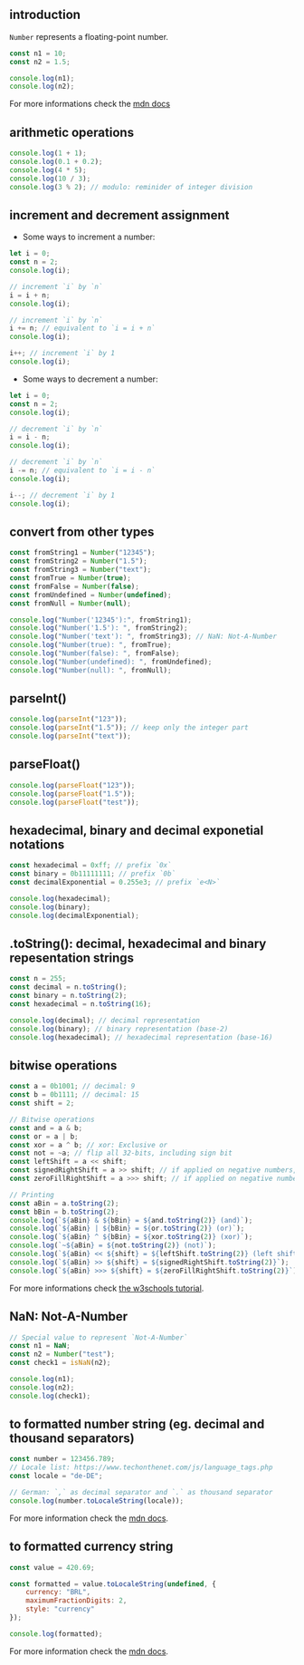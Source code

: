 ## introduction

`Number` represents a floating-point number.

```javascript
const n1 = 10;
const n2 = 1.5;

console.log(n1);
console.log(n2);
```

For more informations check the [mdn docs](https://developer.mozilla.org/docs/Web/JavaScript/Reference/Global_Objects/Number)

## arithmetic operations

```javascript
console.log(1 + 1);
console.log(0.1 + 0.2);
console.log(4 * 5);
console.log(10 / 3);
console.log(3 % 2); // modulo: reminider of integer division
```

## increment and decrement assignment

- Some ways to increment a number:

```javascript
let i = 0;
const n = 2;
console.log(i);

// increment `i` by `n`
i = i + n;
console.log(i);

// increment `i` by `n`
i += n; // equivalent to `i = i + n`
console.log(i);

i++; // increment `i` by 1
console.log(i);
```

- Some ways to decrement a number:

```javascript
let i = 0;
const n = 2;
console.log(i);

// decrement `i` by `n`
i = i - n;
console.log(i);

// decrement `i` by `n`
i -= n; // equivalent to `i = i - n`
console.log(i);

i--; // decrement `i` by 1
console.log(i);
```

## convert from other types

```javascript
const fromString1 = Number("12345");
const fromString2 = Number("1.5");
const fromString3 = Number("text");
const fromTrue = Number(true);
const fromFalse = Number(false);
const fromUndefined = Number(undefined);
const fromNull = Number(null);

console.log("Number('12345'):", fromString1);
console.log("Number('1.5'): ", fromString2);
console.log("Number('text'): ", fromString3); // NaN: Not-A-Number
console.log("Number(true): ", fromTrue);
console.log("Number(false): ", fromFalse);
console.log("Number(undefined): ", fromUndefined);
console.log("Number(null): ", fromNull);
```

## parseInt()

```javascript
console.log(parseInt("123"));
console.log(parseInt("1.5")); // keep only the integer part
console.log(parseInt("text"));
```

## parseFloat()

```javascript
console.log(parseFloat("123"));
console.log(parseFloat("1.5"));
console.log(parseFloat("test"));
```

## hexadecimal, binary and decimal exponetial notations

```javascript
const hexadecimal = 0xff; // prefix `0x`
const binary = 0b11111111; // prefix `0b`
const decimalExponential = 0.255e3; // prefix `e<N>`

console.log(hexadecimal);
console.log(binary);
console.log(decimalExponential);
```

## .toString(): decimal, hexadecimal and binary repesentation strings

```javascript
const n = 255;
const decimal = n.toString();
const binary = n.toString(2);
const hexadecimal = n.toString(16);

console.log(decimal); // decimal representation
console.log(binary); // binary representation (base-2)
console.log(hexadecimal); // hexadecimal representation (base-16)
```

## bitwise operations

```javascript
const a = 0b1001; // decimal: 9
const b = 0b1111; // decimal: 15
const shift = 2;

// Bitwise operations
const and = a & b;
const or = a | b;
const xor = a ^ b; // xor: Exclusive or
const not = ~a; // flip all 32-bits, including sign bit
const leftShift = a << shift;
const signedRightShift = a >> shift; // if applied on negative numbers, keep sign
const zeroFillRightShift = a >>> shift; // if applied on negative numbers, do not keep sign

// Printing
const aBin = a.toString(2);
const bBin = b.toString(2);
console.log(`${aBin} & ${bBin} = ${and.toString(2)} (and)`);
console.log(`${aBin} | ${bBin} = ${or.toString(2)} (or)`);
console.log(`${aBin} ^ ${bBin} = ${xor.toString(2)} (xor)`);
console.log(`~${aBin} = ${not.toString(2)} (not)`);
console.log(`${aBin} << ${shift} = ${leftShift.toString(2)} (left shift)`);
console.log(`${aBin} >> ${shift} = ${signedRightShift.toString(2)}`);
console.log(`${aBin} >>> ${shift} = ${zeroFillRightShift.toString(2)}`);
```

For more informations check [the w3schools tutorial](https://www.w3schools.com/js/js_bitwise.asp).

## NaN: Not-A-Number

```javascript
// Special value to represent `Not-A-Number`
const n1 = NaN;
const n2 = Number("test");
const check1 = isNaN(n2);

console.log(n1);
console.log(n2);
console.log(check1);
```

## to formatted number string (eg. decimal and thousand separators)

```javascript
const number = 123456.789;
// Locale list: https://www.techonthenet.com/js/language_tags.php
const locale = "de-DE";

// German: `,` as decimal separator and `.` as thousand separator
console.log(number.toLocaleString(locale));
```

For more information check the [mdn docs](https://developer.mozilla.org/en-US/docs/Web/JavaScript/Reference/Global_Objects/Number/toLocaleString).

## to formatted currency string

```javascript
const value = 420.69;

const formatted = value.toLocaleString(undefined, {
	currency: "BRL",
	maximumFractionDigits: 2,
	style: "currency"
});

console.log(formatted);
```

For more information check the [mdn docs](https://developer.mozilla.org/docs/Web/JavaScript/Reference/Global_Objects/Number/toLocaleString).
